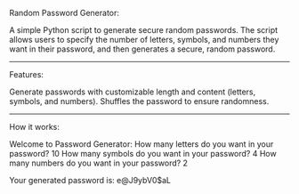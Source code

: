 
Random Password Generator: 

A simple Python script to generate secure random passwords. The script allows users to specify the number of letters, symbols, 
and numbers they want in their password, and then generates a secure, random password.

---------------------------------------------------------------------------------------------------------------------


Features: 

Generate passwords with customizable length and content (letters, symbols, and numbers).
Shuffles the password to ensure randomness.


---------------------------------------------------------------------------------------------------------------------

How it works: 

Welcome to Password Generator:
How many letters do you want in your password?
10
How many symbols do you want in your password?
4
How many numbers do you want in your password?
2

Your generated password is: e@J9ybV0$aL


